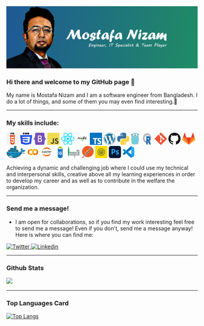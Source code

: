 <img src="/Github banner.jpg" alt="banner"/>

### Hi there and welcome to my GitHub page 👋

My name is Mostafa Nizam  and I am a software engineer from Bangladesh. I do a lot of things, and some of them you may even find interesting.🤞

---

### My skills include:
<p>
  <a href="/" title="HTML"><img src="icons/html.png" /></a>
  <a href="/" title="CSS"><img src="icons/css.png" /></a>
  <a href="https://getbootstrap.com/" title="Bootstrab"><img src="icons/bootstrab.png" /></a>
  <a href="/" title="JavaScript"><img src="icons/javascript.png" /></a>
  <a href="https://reactjs.org/" title="React"><img src="icons/react.png" /></a>
  <a href="https://nodejs.org/" title="nodejs"><img src="icons/nodejs.png" /></a>
  <a href="https://www.typescriptlang.org/" title="TypeScript"><img src="icons/typescript.png" /></a>
  <a href="https://wordpress.org/" title="WordPress"><img src="icons/wordpress.png" /></a>
  <a href="https://www.python.org/" title="Python"><img src="icons/python.png" /></a>
  <a href="https://golang.org/" title="Golang"><img src="icons/golang.png" /></a>
  <a href="https://cran.r-project.org/" title="R"><img src="icons/r.png" /></a>
  <a href="https://git-scm.com/" title="Git"><img src="icons/git.png" /></a>
  <a href="https://github.com/" title="GitHub"><img src="icons/github.png" /></a>
  <a href="https://gitlab.com/" title="GitLab"><img src="icons/gitlab.png" /></a>
  <a href="https://www.docker.com/" title="Docker"><img src="icons/docker.png" /></a>
  <a href="https://colab.research.google.com/" title="colab"><img src="icons/colab.png" /></a>
  <a href="https://jupyter.org/" title="Jupyter"><img src="icons/jupyter.png" /></a>
  <a href="https://www.microsoft.com/en-us/sql-server/" title="SQL"><img src="icons/sqls.png" /></a>
  <a href="https://www.mongodb.com/" title="mongodb"><img src="icons/mongodb.png" /></a>
  <a href="https://www.postman.com/" title="postman"><img src="icons/postman.png" /></a>
  <a href="https://www.soapui.org/" title="soapui"><img src="icons/soapui.png" /></a>
  <a href="https://www.photoshop.com/" title="PhotoShop"><img src="icons/ps.png" /></a>
  <a href="https://code.visualstudio.com/" title="Visual Studio Code"><img src="icons/vscode.png" /></a>
</p>

<p>
  Achieving a dynamic and challenging job where I could use my technical and interpersonal skills, creative above all my learning experiences in order to develop my career and as well as to contribute in the welfare the organization. 
</p>

---

### Send me a message!
  
  - I am open for collaborations, so if you find my work interesting feel free to send me a message! Even if you don't, send me a message anyway! Here is where you can find me:
  
 <p>
<a href="https://twitter.com/mnb00754">
  <img
    alt="Twitter"
    src="https://img.shields.io/badge/Twitter-1DA1F2?logo=twitter&logoColor=white&style=for-the-badge"
  />
</a>
<a href="https://www.linkedin.com/in/mn754/">
  <img
    alt="Linkedin"
    src="https://img.shields.io/badge/linkedin-0077B5?logo=linkedin&logoColor=white&style=for-the-badge"
  />
</a>
</p>

---

### Github Stats

<img src="https://github-readme-stats.vercel.app/api?username=nizam754&count_private=true&title_color=FD9047&icon_color=FD9047&text_color=0C2233&custom_title=Mostafa+Nizam's+GitHub+Stats&show_icons=true"/>

---

### Top Languages Card

[![Top Langs](https://github-readme-stats.vercel.app/api/top-langs/?username=nizam754)](https://github.com/anuraghazra/github-readme-stats)










